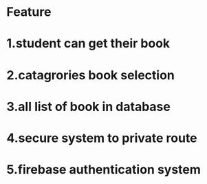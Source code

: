 # Feature 
# 1.student can get their book 
# 2.catagrories book selection
# 3.all list of book in database
# 4.secure system to private route
# 5.firebase authentication system